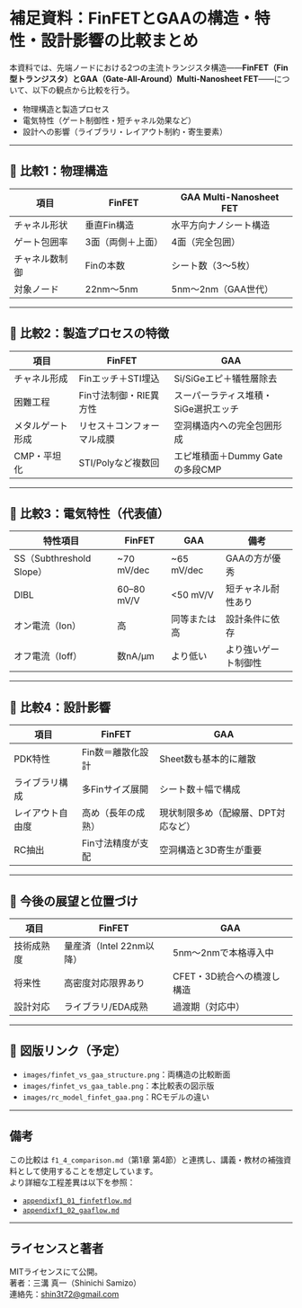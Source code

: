 # 補足資料：FinFETとGAAの構造・特性・設計影響の比較まとめ

本資料では、先端ノードにおける2つの主流トランジスタ構造――**FinFET（Fin型トランジスタ）**と**GAA（Gate-All-Around）Multi-Nanosheet FET**――について、以下の観点から比較を行う。

- 物理構造と製造プロセス
- 電気特性（ゲート制御性・短チャネル効果など）
- 設計への影響（ライブラリ・レイアウト制約・寄生要素）

---

## 🔸 比較1：物理構造

| 項目 | FinFET | GAA Multi-Nanosheet FET |
|------|--------|---------------------------|
| チャネル形状 | 垂直Fin構造 | 水平方向ナノシート構造 |
| ゲート包囲率 | 3面（両側＋上面） | 4面（完全包囲） |
| チャネル数制御 | Finの本数 | シート数（3〜5枚） |
| 対象ノード | 22nm〜5nm | 5nm〜2nm（GAA世代） |

---

## 🔸 比較2：製造プロセスの特徴

| 項目 | FinFET | GAA |
|------|--------|-----|
| チャネル形成 | Finエッチ＋STI埋込 | Si/SiGeエピ＋犠牲層除去 |
| 困難工程 | Fin寸法制御・RIE異方性 | スーパーラティス堆積・SiGe選択エッチ |
| メタルゲート形成 | リセス＋コンフォーマル成膜 | 空洞構造内への完全包囲形成 |
| CMP・平坦化 | STI/Polyなど複数回 | エピ堆積面＋Dummy Gateの多段CMP |

---

## 🔸 比較3：電気特性（代表値）

| 特性項目 | FinFET | GAA | 備考 |
|----------|--------|-----|------|
| SS（Subthreshold Slope） | ~70 mV/dec | ~65 mV/dec | GAAの方が優秀 |
| DIBL | 60–80 mV/V | <50 mV/V | 短チャネル耐性あり |
| オン電流（Ion） | 高 | 同等または高 | 設計条件に依存 |
| オフ電流（Ioff） | 数nA/μm | より低い | より強いゲート制御性 |

---

## 🔸 比較4：設計影響

| 項目 | FinFET | GAA |
|------|--------|-----|
| PDK特性 | Fin数＝離散化設計 | Sheet数も基本的に離散 |
| ライブラリ構成 | 多Finサイズ展開 | シート数＋幅で構成 |
| レイアウト自由度 | 高め（長年の成熟） | 現状制限多め（配線層、DPT対応など） |
| RC抽出 | Fin寸法精度が支配 | 空洞構造と3D寄生が重要 |

---

## 🔸 今後の展望と位置づけ

| 項目 | FinFET | GAA |
|------|--------|-----|
| 技術成熟度 | 量産済（Intel 22nm以降） | 5nm〜2nmで本格導入中 |
| 将来性 | 高密度対応限界あり | CFET・3D統合への橋渡し構造 |
| 設計対応 | ライブラリ/EDA成熟 | 過渡期（対応中） |

---

## 🔸 図版リンク（予定）

- `images/finfet_vs_gaa_structure.png`：両構造の比較断面
- `images/finfet_vs_gaa_table.png`：本比較表の図示版
- `images/rc_model_finfet_gaa.png`：RCモデルの違い

---

## 備考

この比較は `f1_4_comparison.md`（第1章 第4節）と連携し、講義・教材の補強資料として使用することを想定しています。  
より詳細な工程差異は以下を参照：

- [`appendixf1_01_finfetflow.md`](./appendixf1_01_finfetflow.md)
- [`appendixf1_02_gaaflow.md`](./appendixf1_02_gaaflow.md)

---

## ライセンスと著者

MITライセンスにて公開。  
著者：三溝 真一（Shinichi Samizo）  
連絡先：[shin3t72@gmail.com](mailto:shin3t72@gmail.com)
